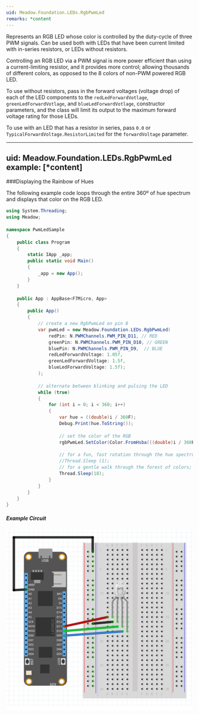 ```yaml
---
uid: Meadow.Foundation.LEDs.RgbPwmLed
remarks: *content
---
```


Represents an RGB LED whose color is controlled by the duty-cycle of three PWM signals. Can be used both with LEDs that have been current limited with in-series resistors, or LEDs without resistors.

Controlling an RGB LED via a PWM signal is more power efficient than using a current-limiting resistor, and it provides more control; allowing thousands of different colors, as opposed to the 8 colors of non-PWM powered RGB LED.

To use without resistors, pass in the forward voltages (voltage drop) of each of the LED components to the `redLedForwardVotlage`, `greenLedForwardVotlage`, and `blueLedForwardVotlage`, constructor parameters, and the class will limit its output to the maximum forward voltage rating for those LEDs.

To use with an LED that has a resistor in series, pass `0.0` or `TypicalForwardVoltage.ResistorLimited` for the `forwardVoltage` parameter.

---
uid: Meadow.Foundation.LEDs.RgbPwmLed
example: [*content]
---

###Displaying the Rainbow of Hues

The following example code loops through the entire 360º of hue spectrum and displays that color on the RGB LED.

```csharp
using System.Threading;
using Meadow;

namespace PwmLedSample
{
    public class Program
    {
        static IApp _app; 
        public static void Main()
        {
            _app = new App();
        }
    }

    public App : AppBase<F7Micro, App>
    {
        public App()
        {
            // create a new RgbPwmLed on pin 8
            var pwmLed = new Meadow.Foundation.LEDs.RgbPwmLed(
                redPin: N.PWMChannels.PWM_PIN_D11, // RED
                greenPin: N.PWMChannels.PWM_PIN_D10, // GREEN
                bluePin: N.PWMChannels.PWM_PIN_D9,  // BLUE
                redLedForwardVoltage: 1.05f,
                greenLedForwardVoltage: 1.5f,
                blueLedForwardVoltage: 1.5f);
            );

            // alternate between blinking and pulsing the LED 
            while (true)
            {
                for (int i = 0; i < 360; i++)
                {
                    var hue = ((double)i / 360F);
                    Debug.Print(hue.ToString());

                    // set the color of the RGB
                    rgbPwmLed.SetColor(Color.FromHsba(((double)i / 360F), 1, 1));

                    // for a fun, fast rotation through the hue spectrum:
                    //Thread.Sleep (1);
                    // for a gentle walk through the forest of colors;
                    Thread.Sleep(18);
                }
            }
        }
    }
}
```

##### Example Circuit

![](/API_Assets/Meadow.Foundation.LEDs.RgbPwmLed/RgbPwmLed.svg)